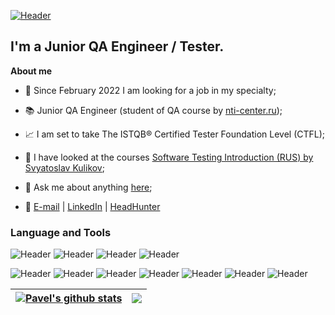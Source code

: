 [![Header](https://media.proglib.io/wp-uploads/2017/09/qa-2-min.png)](https://github.com/Googinot)
## I'm a Junior QA Engineer / Tester. 
**About me**

- 💼 Since February 2022 I am looking for a job in my specialty;

- 📚 Junior QA Engineer (student of QA course by [nti-center.ru](https://nti-center.ru/));

- 📈 I am set to take The ISTQB® Certified Tester Foundation Level (CTFL);

- 👀 I have looked at the courses [Software Testing Introduction (RUS) by Svyatoslav Kulikov](https://elearn.epam.com/courses/course-v1:EPAM+STI+RU/course/);

- 💬 Ask me about anything [here](https://t.me/ArkadiySafronov);

- 📮 [E-mail][email] | [LinkedIn][in] | [HeadHunter][HH]

[email]: <mailto:arkan@bk.ru>
[in]: <https://www.linkedin.com/in/googinot/>
[HH]: <https://hh.ru/resume/cd2ee3bfff09d4bb870039ed1f737369634449>


### Language and Tools
![Header](https://img.shields.io/badge/Python-090909?style=for-the-badge&logo=python&logoColor=4B8BBE)
![Header](https://img.shields.io/badge/JavaScript-090909?style=for-the-badge&logo=JavaScript&logoColor=F0DB4F)
![Header](https://img.shields.io/badge/HTML-090909?style=for-the-badge&logo=html5&logoColor=E34C26)
![Header](https://img.shields.io/badge/CSS-090909?style=for-the-badge&logo=css3&logoColor=FF8A27)

![Header](https://img.shields.io/badge/Postman-090909?style=for-the-badge&logo=postman&logoColor=f76935)
![Header](https://img.shields.io/badge/Github-090909?style=for-the-badge&logo=github&logoColor=8cc4d7)
![Header](https://img.shields.io/badge/Figma-090909?style=for-the-badge&logo=figma&logoColor=7d5fa6)
![Header](https://img.shields.io/badge/Postgre_SQL-090909?style=for-the-badge&logo=PostgreSQL&logoColor=3BA1BD)
![Header](https://img.shields.io/badge/DevTools-090909?style=for-the-badge&logo=googlechrome&logoColor=2674f2)
![Header](https://img.shields.io/badge/Android_Studio-090909?style=for-the-badge&logo=androidstudio&logoColor=3ad07d)
![Header](https://img.shields.io/badge/Visual_Studio_Code-090909?style=for-the-badge&logo=VisualStudioCode&logoColor=0078d7)


| <a href="https://github.com/googinot/github-readme-stats"><img align="center" src="https://github-readme-stats.vercel.app/api?username=googinot&show_icons=true&include_all_commits=true&theme=radical&hide_border=true" alt="Pavel's github stats" /></a> | <a href="https://github.com/googinot/github-readme-stats"><img align="center" src="https://github-readme-stats.vercel.app/api/top-langs/?username=googinot&layout=compact&theme=radical&hide_border=true" /></a> |
| ------------- | ------------- |
